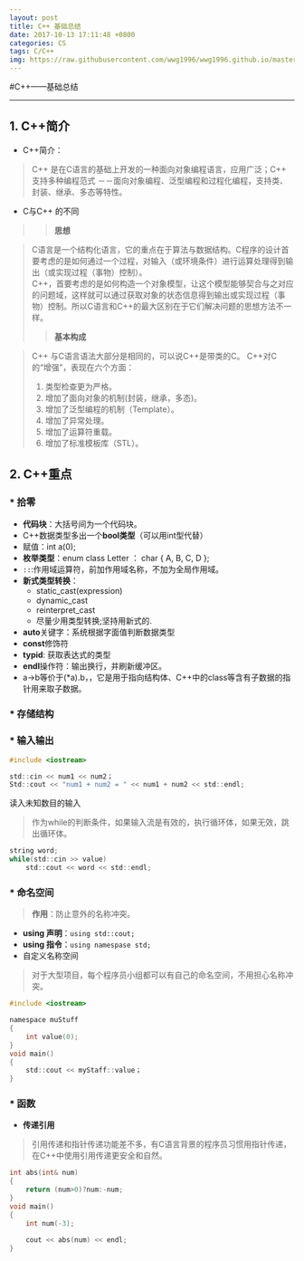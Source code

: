 ```yaml
---
layout: post
title: C++ 基础总结
date: 2017-10-13 17:11:48 +0800
categories: CS
tags: C/C++ 
img: https://raw.githubusercontent.com/wwg1996/wwg1996.github.io/master/images/cpp.png
---
```


#C++——基础总结

---

## 1. C++简介
* C++简介：
> C++ 是在C语言的基础上开发的一种面向对象编程语言，应用广泛；C++ 支持多种编程范式 －－面向对象编程、泛型编程和过程化编程，支持类、封装、继承、多态等特性。
* C与C++ 的不同
>> **思想**

> C语言是一个结构化语言，它的重点在于算法与数据结构。C程序的设计首要考虑的是如何通过一个过程，对输入（或环境条件）进行运算处理得到输出（或实现过程（事物）控制）。\
> C++，首要考虑的是如何构造一个对象模型，让这个模型能够契合与之对应的问题域，这样就可以通过获取对象的状态信息得到输出或实现过程（事物）控制。所以C语言和C++的最大区别在于它们解决问题的思想方法不一样。
>
> > **基本构成**

> C++ 与C语言语法大部分是相同的，可以说C++是带类的C。
> C++对C的“增强”，表现在六个方面：
> 1. 类型检查更为严格。
> 2. 增加了面向对象的机制(封装，继承，多态)。
> 3. 增加了泛型编程的机制（Template）。
> 4. 增加了异常处理。
> 5. 增加了运算符重载。
> 6. 增加了标准模板库（STL）。

## 2. C++重点
### * 拾零
* **代码块**：大括号间为一个代码块。
* C++数据类型多出一个**bool类型**（可以用int型代替）
* 赋值：int a(0);
* **枚举类型**：enum class Letter ： char { A, B, C, D };
* `::`:作用域运算符，前加作用域名称，不加为全局作用域。
* **新式类型转换**：
  * static_cast<type>(expression)
  * dynamic_cast
  * reinterpret_cast
  * 尽量少用类型转换;坚持用新式的.
* **auto**关键字：系统根据字面值判断数据类型
* **const**修饰符
* **typid**: 获取表达式的类型
* **endl**操作符：输出换行，并刷新缓冲区。
* a->b等价于(*a).b，，它是用于指向结构体、C++中的class等含有子数据的指针用来取子数据。
### * 存储结构
### * 输入输出
```c
#include <iostream>

std::cin << num1 << num2；
Std::cout << "num1 + num2 = " << num1 + num2 << std::endl;
```
读入未知数目的输入
> 作为while的判断条件，如果输入流是有效的，执行循环体，如果无效，跳出循环体。
```c
string word;
while(std::cin >> value)
    std::cout << word << std::endl; 
```


### * 命名空间
> **作用**：防止意外的名称冲突。
* **using 声明**：`using std::cout;`
* **using 指令**：`using namespase std;`
* 自定义名称空间
> 对于大型项目，每个程序员小组都可以有自己的命名空间，不用担心名称冲突。
```c
#include <iostream>

namespace muStuff
{
    int value(0);
}
void main()
{
    std::cout << myStaff::value；
}
```
### * 函数
* **传递引用**
> 引用传递和指针传递功能差不多，有C语言背景的程序员习惯用指针传递，在C++中使用引用传递更安全和自然。

```c
int abs(int& num)
{
    return (num>0)?num:-num;
}
void main()
{
    int num(-3);
    
    cout << abs(num) << endl;
}
```